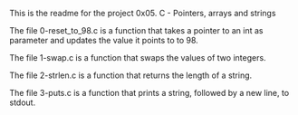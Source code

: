 This is the readme for the project 0x05. C - Pointers, arrays and strings

The file 0-reset_to_98.c is a function that takes a pointer to an int as parameter and updates the value it points to to 98.

The file 1-swap.c is a function that swaps the values of two integers.

The file 2-strlen.c is a function that returns the length of a string.

The file 3-puts.c is a function that prints a string, followed by a new line, to stdout.

